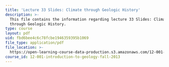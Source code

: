 ```yaml
---
title: 'Lecture 33 Slides: Climate through Geologic History'
description: >-
  This file contains the information regarding lecture 33 Slides: Climate
  through Geologic History.
type: course
layout: pdf
uid: fbd6bee4c6c78fcbe1946359395b1069
file_type: application/pdf
file_location: >-
  https://open-learning-course-data-production.s3.amazonaws.com/12-001-introduction-to-geology-fall-2013/fbd6bee4c6c78fcbe1946359395b1069_MIT12_001F13_Lec33slides.pdf
course_id: 12-001-introduction-to-geology-fall-2013
---
```

